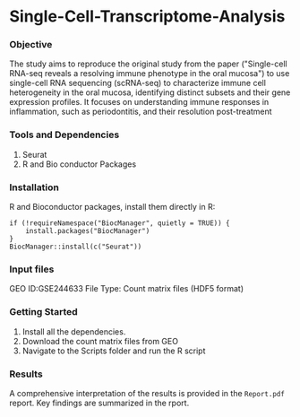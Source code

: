 # Single-Cell-Transcriptome-Analysis

### Objective
The study aims to reproduce the original study from the paper ("Single-cell RNA-seq reveals a resolving immune phenotype in the oral mucosa") to use single-cell RNA sequencing (scRNA-seq) to characterize immune cell heterogeneity in the oral mucosa, identifying distinct subsets and their gene expression profiles. It focuses on understanding immune responses in inflammation, such as periodontitis, and their resolution post-treatment

### Tools and Dependencies
1. Seurat
2. R and Bio conductor Packages

### Installation

R and Bioconductor packages, install them directly in R:
```
if (!requireNamespace("BiocManager", quietly = TRUE)) {
    install.packages("BiocManager")
}
BiocManager::install(c("Seurat"))
```

### Input files 

GEO ID:GSE244633
File Type: Count matrix files (HDF5 format)

### Getting Started
1.	Install all the dependencies.
2.	Download the count matrix files from GEO
3.	Navigate to the Scripts folder and run the R script

### Results
A comprehensive interpretation of the results is provided in the ```Report.pdf``` report. Key findings are summarized in the rport.
